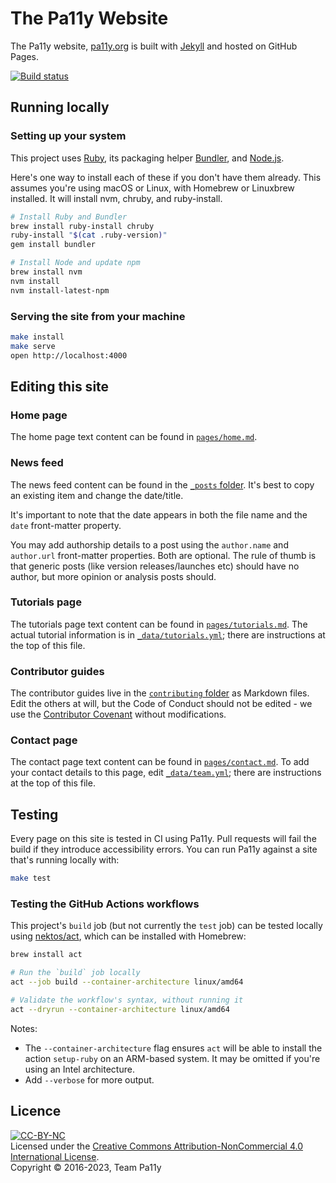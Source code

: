 # The Pa11y Website

The Pa11y website, [pa11y.org] is built with [Jekyll] and hosted on GitHub Pages.

[![Build status][shield-build]][info-build]

## Running locally

### Setting up your system

This project uses [Ruby], its packaging helper [Bundler], and [Node.js].

Here's one way to install each of these if you don't have them already. This assumes you're using macOS or Linux, with Homebrew or Linuxbrew installed. It will install nvm, chruby, and ruby-install.

```sh
# Install Ruby and Bundler
brew install ruby-install chruby
ruby-install "$(cat .ruby-version)"
gem install bundler

# Install Node and update npm
brew install nvm
nvm install
nvm install-latest-npm
```

### Serving the site from your machine

```sh
make install
make serve
open http://localhost:4000
```

## Editing this site

### Home page

The home page text content can be found in [`pages/home.md`](pages/home.md).

### News feed

The news feed content can be found in the [`_posts` folder](_posts). It's best to copy an existing item and change the date/title.

It's important to note that the date appears in both the file name and the `date` front-matter property.

You may add authorship details to a post using the `author.name` and `author.url` front-matter properties. Both are optional. The rule of thumb is that generic posts (like version releases/launches etc) should have no author, but more opinion or analysis posts should.

### Tutorials page

The tutorials page text content can be found in [`pages/tutorials.md`](pages/tutorials.md). The actual tutorial information is in [`_data/tutorials.yml`](_data/tutorials.yml); there are instructions at the top of this file.

### Contributor guides

The contributor guides live in the [`contributing` folder](contributing) as Markdown files. Edit the others at will, but the Code of Conduct should not be edited - we use the [Contributor Covenant][contributor-covenant] without modifications.

### Contact page

The contact page text content can be found in [`pages/contact.md`](pages/contact.md). To add your contact details to this page, edit [`_data/team.yml`](_data/team.yml); there are instructions at the top of this file.

## Testing

Every page on this site is tested in CI using Pa11y. Pull requests will fail the build if they introduce accessibility errors. You can run Pa11y against a site that's running locally with:

```sh
make test
```

### Testing the GitHub Actions workflows

This project's `build` job (but not currently the `test` job) can be tested locally using [nektos/act](https://github.com/nektos/act), which can be installed with Homebrew:

```sh
brew install act
```

```sh
# Run the `build` job locally
act --job build --container-architecture linux/amd64
```

```sh
# Validate the workflow's syntax, without running it
act --dryrun --container-architecture linux/amd64
```

Notes:

- The `--container-architecture` flag ensures `act` will be able to install the action `setup-ruby` on an ARM-based system. It may be omitted if you're using an Intel architecture.
- Add `--verbose` for more output.

## Licence

[![CC-BY-NC](https://i.creativecommons.org/l/by-nc/4.0/88x31.png)][license]  
Licensed under the [Creative Commons Attribution-NonCommercial 4.0 International License][license].  
Copyright &copy; 2016-2023, Team Pa11y

[pa11y.org]: https://pa11y.org
[bundler]: http://bundler.io/
[contributor-covenant]: http://contributor-covenant.org
[jekyll]: http://jekyllrb.com/
[license]: http://creativecommons.org/licenses/by-nc/4.0/
[node.js]: https://nodejs.org/
[ruby]: https://www.ruby-lang.org/en/

[info-build]: https://github.com/pa11y/pa11y.github.io/actions/workflows/build-and-test.yml
[shield-build]: https://github.com/pa11y/pa11y.github.io/actions/workflows/build-and-test.yml/badge.svg

